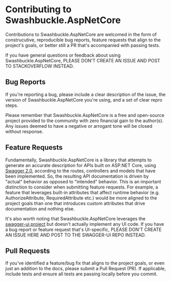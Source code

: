 Contributing to Swashbuckle.AspNetCore
=========

Contributions to Swashbuckle.AspNetCore are welcomed in the form of construcutive, reproducible bug reports, feature requests that align to the project's goals, or better still a PR that's accompanied with passing tests.

If you have general questions or feedback about using Swashbuckle.AspNetCore, PLEASE DON'T CREATE AN ISSUE AND POST TO STACKOVERFLOW INSTEAD.

## Bug Reports ##

If you're reporting a bug, please include a clear description of the issue, the version of Swashbuckle.AspNetCore you're using, and a set of clear repro steps.

Please remember that Swashbuckle.AspNetCore is a free and open-source project provided to the community with zero financial gain to the author(s). Any issues deemed to have a negative or arrogant tone will be closed without response.

## Feature Requests ##

Fundamentally, Swashbuckle.AspNetCore is a library that attempts to generate an accurate description for APIs built on ASP.NET Core, using [Swagger 2.0](https://swagger.io/docs/specification/2-0/basic-structure/), according to the routes, controllers and models that have been implemented. So, the resulting API documentation is driven by "actual" behavior as opposed to "intended" behavior. This is an important distinction to consider when submitting feature requests. For example, a feature that leverages built-in attributes that affect runtime behavior (e.g. AuthorizeAttribute, RequiredAttribute etc.) would be more aligned to the project goals than one that introduces custom attributes that drive documentation and nothing else.

It's also worth noting that Swashbuckle.AspNetCore leverages the [swagger-ui project](https://github.com/swagger-api/swagger-ui) but doesn't actually implement any UI code. If you have a bug report or feature request that's UI-specific, PLEASE DON'T CREATE AN ISSUE HERE AND POST TO THE SWAGGER-UI REPO INSTEAD.

## Pull Requests ##

If you've identified a feature/bug fix that aligns to the project goals, or even just an addition to the docs, please submit a Pull Request (PR). If applicable, include tests and ensure all tests are passing locally before you commit.